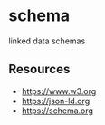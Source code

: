 # schema

linked data schemas

## Resources 

- https://www.w3.org
- https://json-ld.org
- https://schema.org

